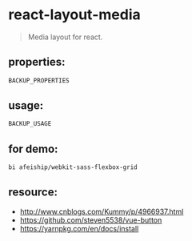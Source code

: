 # react-layout-media
> Media layout for react.


## properties:
```javascript
BACKUP_PROPERTIES
```

## usage:
```jsx
BACKUP_USAGE
```

## for demo:
```bash
bi afeiship/webkit-sass-flexbox-grid
```


## resource:
+ http://www.cnblogs.com/Kummy/p/4966937.html
+ https://github.com/steven5538/vue-button
+ https://yarnpkg.com/en/docs/install

